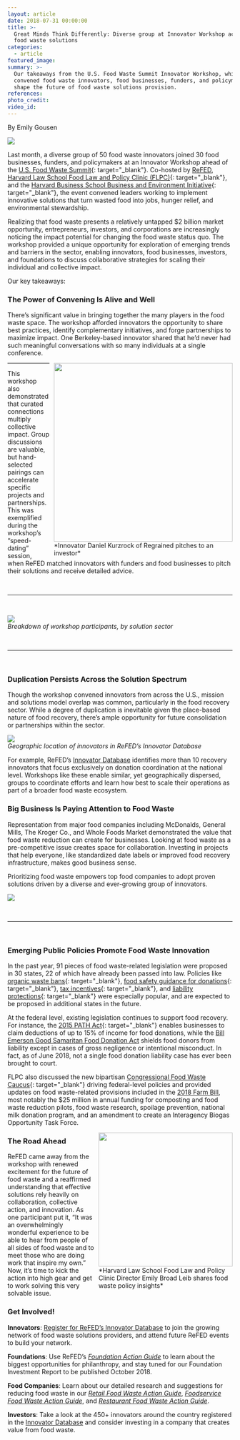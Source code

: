 ```yaml
---
layout: article
date: 2018-07-31 00:00:00
title: >-
  Great Minds Think Differently: Diverse group at Innovator Workshop accelerates
  food waste solutions
categories:
  - article
featured_image:
summary: >-
  Our takeaways from the U.S. Food Waste Summit Innovator Workshop, which
  convened food waste innovators, food businesses, funders, and policymakers to
  shape the future of food waste solutions provision.
references:
photo_credit:
video_id:
---
```


By Emily Gousen

![](/uploads/article1.jpg)

Last month, a diverse group of 50 food waste innovators joined 30 food businesses, funders, and policymakers at an Innovator Workshop ahead of the [U.S. Food Waste Summit](https://www.chlpi.org/food-law-and-policy/major-events/u-s-food-waste-summit-2018/){: target="_blank"}. Co-hosted by [ReFED](https://www.refed.com/?sort=economic-value-per-ton), [Harvard Law School Food Law and Policy Clinic (FLPC)](https://hls.harvard.edu/dept/clinical/clinics/food-law-and-policy-clinic-of-the-center-for-health-law-and-policy-innovation/?mc_cid=0ad8db9cfa&amp;mc_eid=%5BUNIQID%5D){: target="_blank"}, and the [Harvard Business School Business and Environment Initiative](https://www.hbs.edu/environment/Pages/default.aspx?mc_cid=0ad8db9cfa&amp;mc_eid=%5BUNIQID%5D){: target="_blank"}, the event convened leaders working to implement innovative solutions that turn wasted food into jobs, hunger relief, and environmental stewardship.

Realizing that food waste presents a relatively untapped $2 billion market opportunity, entrepreneurs, investors, and corporations are increasingly noticing the impact potential for changing the food waste status quo. The workshop provided a unique opportunity for exploration of emerging trends and barriers in the sector, enabling innovators, food businesses, investors, and foundations to discuss collaborative strategies for scaling their individual and collective impact.

Our key takeaways:

### The Power of Convening Is Alive and Well

There’s significant value in bringing together the many players in the food waste space. The workshop afforded innovators the opportunity to share best practices, identify complementary initiatives, and forge partnerships to maximize impact. One Berkeley-based innovator shared that he’d never had such meaningful conversations with so many individuals at a single conference.

<div markdown="1" style="width:400px;float:right; margin-left: 10px;">
<img src="/uploads/article2.jpg" style="width: 400px;">
<br>*Innovator Daniel Kurzrock of Regrained pitches to an investor*
<br>
</div>

<hr>

This workshop also demonstrated that curated connections multiply collective impact. Group discussions are valuable, but hand-selected pairings can accelerate specific projects and partnerships. This was exemplified during the workshop’s “speed-dating” session, when ReFED matched innovators with funders and food businesses to pitch their solutions and receive detailed advice.

<br>
<hr>
<br>

*![](/uploads/screen-shot-2018-07-31-at-11-31-36-am.png)<br>Breakdown of workshop participants, by solution sector*

<br>
<hr>
<br>

### Duplication Persists Across the Solution Spectrum

Though the workshop convened innovators from across the U.S., mission and solutions model overlap was common, particularly in the food recovery sector. While a degree of duplication is inevitable given the place-based nature of food recovery, there’s ample opportunity for future consolidation or partnerships within the sector.

*![](/uploads/screen-shot-2018-07-18-at-4-56-55-pm.png)<br>Geographic location of innovators in ReFED’s Innovator Database*

For example, ReFED’s [Innovator Database](https://www.refed.com/tools/innovator-database/) identifies more than 10 recovery innovators that focus exclusively on donation coordination at the national level. Workshops like these enable similar, yet geographically dispersed, groups to coordinate efforts and learn how best to scale their operations as part of a broader food waste ecosystem.

### Big Business Is Paying Attention to Food Waste

Representation from major food companies including McDonalds, General Mills, The Kroger Co., and Whole Foods Market demonstrated the value that food waste reduction can create for businesses. Looking at food waste as a pre-competitive issue creates space for collaboration. Investing in projects that help everyone, like standardized date labels or improved food recovery infrastructure, makes good business sense.

Prioritizing food waste empowers top food companies to adopt proven solutions driven by a diverse and ever-growing group of innovators.

![](/uploads/us-food-waste-innovator-workshop-2018---lookbook---final-3-1.jpg)

<br>
<hr>
<br>

### Emerging Public Policies Promote Food Waste Innovation

In the past year, 91 pieces of food waste-related legislation were proposed in 30 states, 22 of which have already been passed into law. Policies like [organic waste bans](http://blog.spoileralert.com/food-waste-bans){: target="_blank"}, [food safety guidance for donations](https://www.chlpi.org/wp-content/uploads/2013/12/50-State-Food-Regs_March-2018_V2.pdf){: target="_blank"}, [tax incentives](https://www.chlpi.org/wp-content/uploads/2013/12/Food-Donation-Fed-Tax-Guide-for-Pub-2.pdf){: target="_blank"}, and [liability protections](https://www.refed.com/tools/food-waste-policy-finder/federal-policy/federal-liability-protection){: target="_blank"} were especially popular, and are expected to be proposed in additional states in the future.

At the federal level, existing legislation continues to support food recovery. For instance, the [2015 PATH Act](https://rsmus.com/what-we-do/industries/consumer-products/retail/know-the-rules-for-tax-deductions-on-charitable-donations-of-inventory.html){: target="_blank"} enables businesses to claim deductions of up to 15% of income for food donations, while the [Bill Emerson Good Samaritan Food Donation Act](https://www.refed.com/tools/food-waste-policy-finder/federal-policy/federal-liability-protection) shields food donors from liability except in cases of gross negligence or intentional misconduct. In fact, as of June 2018, not a single food donation liability case has ever been brought to court.

FLPC also discussed the new bipartisan [Congressional Food Waste Caucus](https://www.wastedive.com/news/congress-food-waste-caucus/522693/){: target="_blank"} driving federal-level policies and provided updates on food waste-related provisions included in the [2018 Farm Bill](https://www.chlpi.org/senate-farm-bill-includes-important-measures-address-food-waste/), most notably the $25 million in annual funding for composting and food waste reduction pilots, food waste research, spoilage prevention, national milk donation program, and an amendment to create an Interagency Biogas Opportunity Task Force.



<div markdown="1" style="width:300px;float:right; margin-left: 10px;">
<img src="/uploads/article3.jpg" style="width: 300px;">
<br>*Harvard Law School Food Law and Policy Clinic Director Emily Broad Leib shares food waste policy insights*
</div>

### The Road Ahead

ReFED came away from the workshop with renewed excitement for the future of food waste and a reaffirmed understanding that effective solutions rely heavily on collaboration, collective action, and innovation. As one participant put it, “It was an overwhelmingly wonderful experience to be able to hear from people of all sides of food waste and to meet those who are doing work that inspire my own.” Now, it’s time to kick the action into high gear and get to work solving this very solvable issue.

### Get Involved!

**Innovators**: [Register for ReFED’s Innovator Database](https://www.refed.com/tools/innovator-database/suggest-an-innovator) to join the growing network of food waste solutions providers, and attend future ReFED events to build your network.

**Foundations**: Use ReFED’s *[Foundation Action Guide](https://www.refed.com/download#foundation-action-guide)* to learn about the biggest opportunities for philanthropy, and stay tuned for our Foundation Investment Report to be published October 2018.

**Food Companies**: Learn about our detailed research and suggestions for reducing food waste in our [*Retail Food Waste Action Guide*](https://www.refed.com/downloads/Retail_Guide_Web.pdf), [*Foodservice Food Waste Action Guide*](https://www.refed.com/downloads/Foodservice_Guide_Web.pdf), and [*Restaurant Food Waste Action Guide*](https://www.refed.com/downloads/Restaurant_Guide_Web.pdf).

**Investors**: Take a look at the 450+ innovators around the country registered in the [Innovator Database](https://www.refed.com/tools/innovator-database/) and consider investing in a company that creates value from food waste.